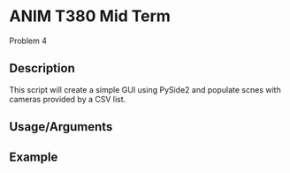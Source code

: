 # ANIM T380 Mid Term
Problem 4

## Description
This script will create a simple GUI using PySide2 and populate scnes with cameras provided by a CSV list.

## Usage/Arguments



## Example
